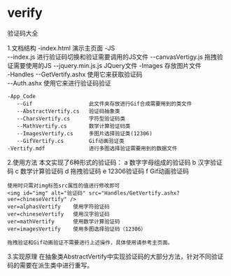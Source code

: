 # verify
验证码大全

1.文档结构
	-index.html           演示主页面
	-JS                   
	   --index.js         进行验证码切换和验证需要调用的JS文件
	   --canvasVertigy.js 拖拽验证需要使用的JS
	   --jquery.min.js.js JQuery文件
	-Images               存放图片文件		
	-Handles
	   --GetVertify.ashx  使用它来获取验证码  
	   --Auth.ashx        使用它来进行验证码验证  

	-App_Code             
	   --Gif                  此文件夹存放进行Gif合成需要用到的类文件
	   --AbstractVertify.cs   验证码抽象类
	   --CharsVertify.cs      字符型验证码类
	   --MathVertify.cs       数学计算验证码类
	   --ImagesVertify.cs     多图片选择验证类(12306)
	   --GifVertify.cs        Gif动画验证类
	-Vertify.mdf              进行多图选择验证需要用到的数据文件	   

2.使用方法
	本文实现了6种形式的验证码：
            a 数字字母组成的验证码
            b 汉字验证码
            c 数学计算验证码
            d 拖拽验证码
            e 12306验证码
            f Gif动画验证码

	使用时只需对img标签src属性的值进行修改即可
	<img id="img" alt="验证码" src="Handles/GetVertify.ashx?ver=chineseVertify" />        
	ver=alphasVertify    使用字符验证码 
	ver=chineseVertify   使用汉字验证码
	ver=mathVertify	     使用数学计算验证码
	ver=imagesVertify    使用多图选择验证码（12306）

	拖拽验证和Gif动画验证不需要进行上述操作，具体使用请参考主页面。

3.实现原理
	在抽象类AbstractVertify中实现验证码的大部分方法，针对不同验证码的需要在派生类中进行重写。
	
